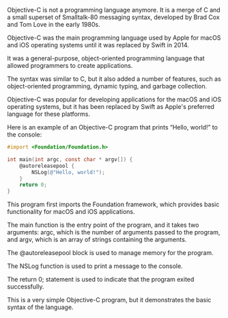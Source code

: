 Objective-C is not a programming language anymore. It is a merge of C and a small superset of Smalltalk-80 messaging syntax, developed by Brad Cox and Tom Love in the early 1980s.

Objective-C was the main programming language used by Apple for macOS and iOS operating systems until it was replaced by Swift in 2014.

It was a general-purpose, object-oriented programming language that allowed programmers to create applications.

The syntax was similar to C, but it also added a number of features, such as object-oriented programming, dynamic typing, and garbage collection.

Objective-C was popular for developing applications for the macOS and iOS operating systems, but it has been replaced by Swift as Apple's preferred language for these platforms.

Here is an example of an Objective-C program that prints “Hello, world!” to the console:

```objective-c
#import <Foundation/Foundation.h>

int main(int argc, const char * argv[]) {
    @autoreleasepool {
        NSLog(@"Hello, world!");
    }
    return 0;
}
```

This program first imports the Foundation framework, which provides basic functionality for macOS and iOS applications.

The main function is the entry point of the program, and it takes two arguments: argc, which is the number of arguments passed to the program, and argv, which is an array of strings containing the arguments.

The @autoreleasepool block is used to manage memory for the program.

The NSLog function is used to print a message to the console.

The return 0; statement is used to indicate that the program exited successfully.

This is a very simple Objective-C program, but it demonstrates the basic syntax of the language.